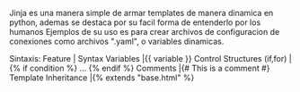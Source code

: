 Jinja es una manera simple de  armar templates  de manera dinamica en python, ademas se destaca por su facil forma de entenderlo por 
los humanos
Ejemplos de su uso es para crear archivos de configuracion de conexiones como archivos ".yaml", o variables dinamicas.

Sintaxis:
Feature                     | Syntax
Variables                   |{{ variable }}
Control Structures (if,for) | {% if condition %} ... {% endif %}
Comments                    |{# This is a comment #}
Template Inheritance        |{% extends "base.html" %}